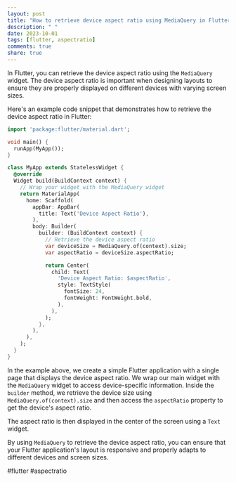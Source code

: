 ```yaml
---
layout: post
title: "How to retrieve device aspect ratio using MediaQuery in Flutter?"
description: " "
date: 2023-10-01
tags: [flutter, aspectratio]
comments: true
share: true
---
```


In Flutter, you can retrieve the device aspect ratio using the `MediaQuery` widget. The device aspect ratio is important when designing layouts to ensure they are properly displayed on different devices with varying screen sizes.

Here's an example code snippet that demonstrates how to retrieve the device aspect ratio in Flutter:

```dart
import 'package:flutter/material.dart';

void main() {
  runApp(MyApp());
}

class MyApp extends StatelessWidget {
  @override
  Widget build(BuildContext context) {
    // Wrap your widget with the MediaQuery widget
    return MaterialApp(
      home: Scaffold(
        appBar: AppBar(
          title: Text('Device Aspect Ratio'),
        ),
        body: Builder(
          builder: (BuildContext context) {
            // Retrieve the device aspect ratio
            var deviceSize = MediaQuery.of(context).size;
            var aspectRatio = deviceSize.aspectRatio;

            return Center(
              child: Text(
                'Device Aspect Ratio: $aspectRatio',
                style: TextStyle(
                  fontSize: 24,
                  fontWeight: FontWeight.bold,
                ),
              ),
            );
          },
        ),
      ),
    );
  }
}
```

In the example above, we create a simple Flutter application with a single page that displays the device aspect ratio. We wrap our main widget with the `MediaQuery` widget to access device-specific information. Inside the `builder` method, we retrieve the device size using `MediaQuery.of(context).size` and then access the `aspectRatio` property to get the device's aspect ratio.

The aspect ratio is then displayed in the center of the screen using a `Text` widget.

By using `MediaQuery` to retrieve the device aspect ratio, you can ensure that your Flutter application's layout is responsive and properly adapts to different devices and screen sizes.

#flutter #aspectratio